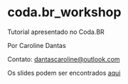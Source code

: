 # coda.br_workshop

Tutorial apresentado no Coda.BR

Por Caroline Dantas

Contato: dantascaroline@outlook.com

Os slides podem ser encontrados [aqui](https://speakerdeck.com/caaddss/iluminando-o-mar-de-dados-uma-introducao-a-python-para-analise-de-dados)


